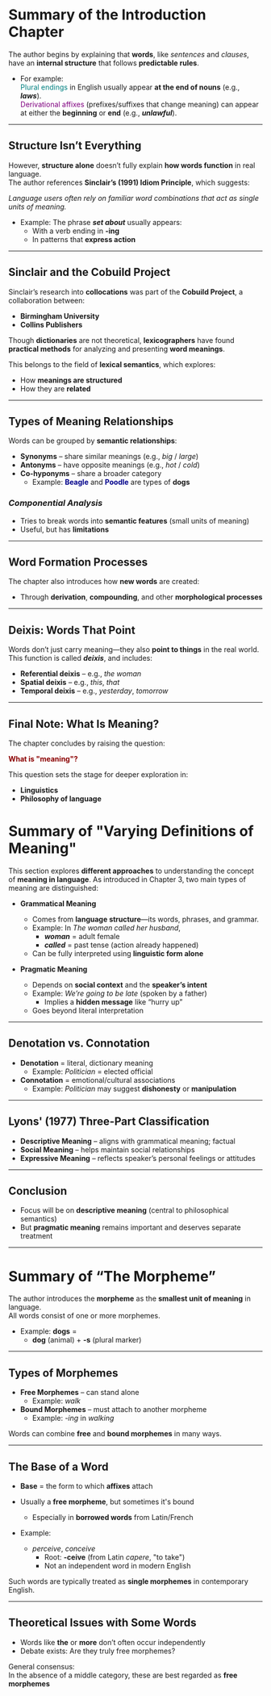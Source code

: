 # **Summary of the Introduction Chapter**

The author begins by explaining that **words**, like *sentences* and *clauses*, have an **internal structure** that follows **predictable rules**.

- For example:  
  <span style="color:teal">Plural endings</span> in English usually appear **at the end of nouns** (e.g., **_laws_**).  
  <span style="color:purple">Derivational affixes</span> (prefixes/suffixes that change meaning) can appear at either the **beginning** or **end** (e.g., **_unlawful_**).

---

## **Structure Isn’t Everything**

However, **structure alone** doesn’t fully explain **how words function** in real language.  
The author references **Sinclair’s (1991) Idiom Principle**, which suggests:

*Language users often rely on familiar word combinations that act as single units of meaning.*

- Example: The phrase **_set about_** usually appears:
  - With a verb ending in **-ing**
  - In patterns that **express action**

---

## **Sinclair and the Cobuild Project**

Sinclair’s research into **collocations** was part of the **Cobuild Project**, a collaboration between:
- **Birmingham University**
- **Collins Publishers**

Though **dictionaries** are not theoretical, **lexicographers** have found **practical methods** for analyzing and presenting **word meanings**.

This belongs to the field of **lexical semantics**, which explores:
- How **meanings are structured**
- How they are **related**

---

## **Types of Meaning Relationships**

Words can be grouped by **semantic relationships**:

- **Synonyms** – share similar meanings (e.g., *big* / *large*)  
- **Antonyms** – have opposite meanings (e.g., *hot* / *cold*)  
- **Co-hyponyms** – share a broader category  
  - Example: <span style="color:darkblue">**Beagle**</span> and <span style="color:darkblue">**Poodle**</span> are types of **dogs**

### *Componential Analysis*

- Tries to break words into **semantic features** (small units of meaning)
- Useful, but has **limitations**

---

## **Word Formation Processes**

The chapter also introduces how **new words** are created:
- Through **derivation**, **compounding**, and other **morphological processes**

---

## **Deixis: Words That Point**

Words don’t just carry meaning—they also **point to things** in the real world. This function is called **_deixis_**, and includes:

- **Referential deixis** – e.g., *the woman*  
- **Spatial deixis** – e.g., *this*, *that*  
- **Temporal deixis** – e.g., *yesterday*, *tomorrow*

---

## **Final Note: What Is Meaning?**

The chapter concludes by raising the question:

<span style="color:darkred">**What is "meaning"?**</span>

This question sets the stage for deeper exploration in:
- **Linguistics**
- **Philosophy of language**

# **Summary of "Varying Definitions of Meaning"**

This section explores **different approaches** to understanding the concept of **meaning in language**. As introduced in Chapter 3, two main types of meaning are distinguished:

- **Grammatical Meaning**  
  - Comes from **language structure**—its words, phrases, and grammar.  
  - Example: In *The woman called her husband*,  
    - **_woman_** = adult female  
    - **_called_** = past tense (action already happened)  
  - Can be fully interpreted using **linguistic form alone**

- **Pragmatic Meaning**  
  - Depends on **social context** and the **speaker’s intent**  
  - Example: *We’re going to be late* (spoken by a father)  
    - Implies a **hidden message** like “hurry up”  
  - Goes beyond literal interpretation

---

## **Denotation vs. Connotation**

- **Denotation** = literal, dictionary meaning  
  - Example: *Politician* = elected official  
- **Connotation** = emotional/cultural associations  
  - Example: *Politician* may suggest **dishonesty** or **manipulation**

---

## **Lyons' (1977) Three-Part Classification**

- **Descriptive Meaning** – aligns with grammatical meaning; factual  
- **Social Meaning** – helps maintain social relationships  
- **Expressive Meaning** – reflects speaker’s personal feelings or attitudes

---

## **Conclusion**

- Focus will be on **descriptive meaning** (central to philosophical semantics)  
- But **pragmatic meaning** remains important and deserves separate treatment

---

# **Summary of “The Morpheme”**

The author introduces the **morpheme** as the **smallest unit of meaning** in language.  
All words consist of one or more morphemes.

- Example: **dogs** =  
  - **dog** (animal) + **-s** (plural marker)

---

## **Types of Morphemes**

- **Free Morphemes** – can stand alone  
  - Example: *walk*  
- **Bound Morphemes** – must attach to another morpheme  
  - Example: *-ing* in *walking*

Words can combine **free** and **bound morphemes** in many ways.

---

## **The Base of a Word**

- **Base** = the form to which **affixes** attach  
- Usually a **free morpheme**, but sometimes it's bound  
  - Especially in **borrowed words** from Latin/French

- Example:  
  - *perceive*, *conceive*  
    - Root: **-ceive** (from Latin *capere*, "to take")  
    - Not an independent word in modern English

Such words are typically treated as **single morphemes** in contemporary English.

---

## **Theoretical Issues with Some Words**

- Words like **the** or **more** don’t often occur independently  
- Debate exists: Are they truly free morphemes?

General consensus:  
In the absence of a middle category, these are best regarded as **free morphemes**
